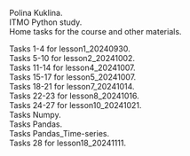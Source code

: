 Polina Kuklina. <br />
ITMO Python study. <br />
Home tasks for the course and other materials. <br />

Tasks 1-4 for lesson1_20240930. <br />
Tasks 5-10 for lesson2_20241002. <br />
Tasks 11-14 for lesson4_20241007. <br />
Tasks 15-17 for lesson5_20241007. <br />
Tasks 18-21 for lesson7_20241014. <br />
Tasks 22-23 for lesson8_20241016. <br />
Tasks 24-27 for lesson10_20241021. <br />
Tasks Numpy. <br />
Tasks Pandas. <br />
Tasks Pandas_Time-series. <br />
Tasks 28 for lesson18_20241111. <br />

